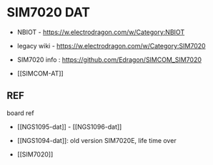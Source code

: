 
# SIM7020 DAT

- NBIOT - https://w.electrodragon.com/w/Category:NBIOT
- legacy wiki - https://w.electrodragon.com/w/Category:SIM7020


- SIM7020 info : https://github.com/Edragon/SIMCOM_SIM7020
- [[SIMCOM-AT]]


## REF

board ref 
- [[NGS1095-dat]] - [[NGS1096-dat]]

- [[NGS1094-dat]]: old version SIM7020E, life time over

- [[SIM7020]]